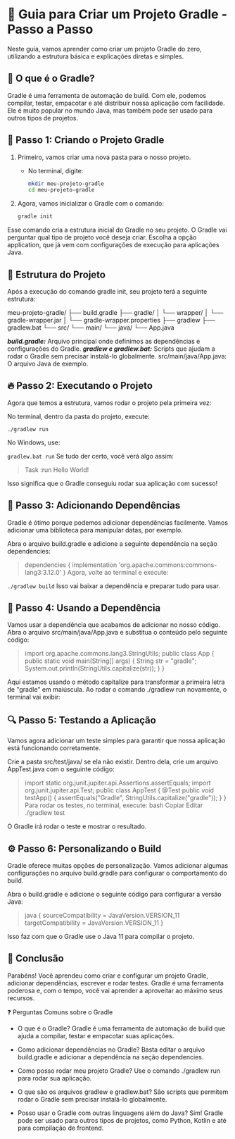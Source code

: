 # 🚀 Guia para Criar um Projeto Gradle - Passo a Passo

Neste guia, vamos aprender como criar um projeto Gradle do zero, utilizando a estrutura básica e explicações diretas e simples.

## 📂 O que é o Gradle?

Gradle é uma ferramenta de automação de build. Com ele, podemos compilar, testar, empacotar e até distribuir nossa aplicação com facilidade. Ele é muito popular no mundo Java, mas também pode ser usado para outros tipos de projetos.

## 📝 Passo 1: Criando o Projeto Gradle

1. Primeiro, vamos criar uma nova pasta para o nosso projeto.

   - No terminal, digite:
     ```bash
     mkdir meu-projeto-gradle
     cd meu-projeto-gradle
     ```

2. Agora, vamos inicializar o Gradle com o comando:
   ```bash
   gradle init
Esse comando cria a estrutura inicial do Gradle no seu projeto. O Gradle vai perguntar qual tipo de projeto você deseja criar. Escolha a opção application, que já vem com configurações de execução para aplicações Java.

## 🔧 Estrutura do Projeto
Após a execução do comando gradle init, seu projeto terá a seguinte estrutura:

meu-projeto-gradle/
├── build.gradle
├── gradle/
│   └── wrapper/
│       └── gradle-wrapper.jar
│       └── gradle-wrapper.properties
├── gradlew
├── gradlew.bat
└── src/
    └── main/
        └── java/
            └── App.java

***build.gradle:*** Arquivo principal onde definimos as dependências e configurações do Gradle.
***gradlew e gradlew.bat:*** Scripts que ajudam a rodar o Gradle sem precisar instalá-lo globalmente.
src/main/java/App.java: O arquivo Java de exemplo.
## 🔥 Passo 2: Executando o Projeto
Agora que temos a estrutura, vamos rodar o projeto pela primeira vez:

No terminal, dentro da pasta do projeto, execute:


```./gradlew run```

No Windows, use:


```gradlew.bat run```
Se tudo der certo, você verá algo assim:


> Task :run
Hello World!

Isso significa que o Gradle conseguiu rodar sua aplicação com sucesso!

## 🔄 Passo 3: Adicionando Dependências
Gradle é ótimo porque podemos adicionar dependências facilmente. Vamos adicionar uma biblioteca para manipular datas, por exemplo.

Abra o arquivo build.gradle e adicione a seguinte dependência na seção dependencies:


> dependencies {
    implementation 'org.apache.commons:commons-lang3:3.12.0'
}
Agora, volte ao terminal e execute:


```./gradlew build```
Isso vai baixar a dependência e preparar tudo para usar.

## 📄 Passo 4: Usando a Dependência
Vamos usar a dependência que acabamos de adicionar no nosso código. Abra o arquivo src/main/java/App.java e substitua o conteúdo pelo seguinte código:


> import org.apache.commons.lang3.StringUtils;
public class App {
    public static void main(String[] args) {
        String str = "gradle";
        System.out.println(StringUtils.capitalize(str));
    }
}

Aqui estamos usando o método capitalize para transformar a primeira letra de "gradle" em maiúscula. Ao rodar o comando ./gradlew run novamente, o terminal vai exibir:


## 🔍 Passo 5: Testando a Aplicação
Vamos agora adicionar um teste simples para garantir que nossa aplicação está funcionando corretamente.

Crie a pasta src/test/java/ se ela não existir.
Dentro dela, crie um arquivo AppTest.java com o seguinte código:

> import static org.junit.jupiter.api.Assertions.assertEquals;
import org.junit.jupiter.api.Test;
public class AppTest {
    @Test
    public void testApp() {
        assertEquals("Gradle", StringUtils.capitalize("gradle"));
    }
}
Para rodar os testes, no terminal, execute:
bash
Copiar
Editar
./gradlew test


O Gradle irá rodar o teste e mostrar o resultado.

## ⚙️ Passo 6: Personalizando o Build
Gradle oferece muitas opções de personalização. Vamos adicionar algumas configurações no arquivo build.gradle para configurar o comportamento do build.

Abra o build.gradle e adicione o seguinte código para configurar a versão Java:

> java {
    sourceCompatibility = JavaVersion.VERSION_11
    targetCompatibility = JavaVersion.VERSION_11
}

Isso faz com que o Gradle use o Java 11 para compilar o projeto.

## 🎉 Conclusão
Parabéns! Você aprendeu como criar e configurar um projeto Gradle, adicionar dependências, escrever e rodar testes. Gradle é uma ferramenta poderosa e, com o tempo, você vai aprender a aproveitar ao máximo seus recursos.



❓ Perguntas Comuns sobre o Gradle

- O que é o Gradle? Gradle é uma ferramenta de automação de build que ajuda a compilar, testar e empacotar suas aplicações.

- Como adicionar dependências no Gradle? Basta editar o arquivo build.gradle e adicionar a dependência na seção dependencies.

- Como posso rodar meu projeto Gradle? Use o comando ./gradlew run para rodar sua aplicação.

- O que são os arquivos gradlew e gradlew.bat? São scripts que permitem rodar o Gradle sem precisar instalá-lo globalmente.

- Posso usar o Gradle com outras linguagens além do Java? Sim! Gradle pode ser usado para outros tipos de projetos, como Python, Kotlin e até para compilação de frontend.

